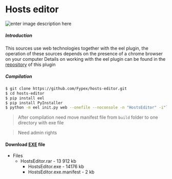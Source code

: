 # Hosts editor
![enter image description here](https://raw.githubusercontent.com/Fypex/hosts-editor/master/screen.png)
##### Introduction

This sources use web technologies together with the eel plugin, the operation of these sources depends on the presence of a chrome browser on your computer
Details on working with the eel plugin can be found in the [repository](https://github.com/samuelhwilliams/Eel) of this plugin


##### Compilation

```sh
$ git clone https://github.com/Fypex/hosts-editor.git
$ cd hosts-editor
$ pip install eel
$ pip install PyInstaller
$ python -m eel init.py web --onefile --noconsole -n "HostsEditor" -i"logo.ico" --uac-admin
```

> After compilation need move manifest file from `build` folder to one directory with exe file

> Need admin rights

#### Download [EXE](http://45.137.148.21/HostsEditor/v1.0) file
- Files
    - HostsEditor.rar - 13 912 kb
        - HostsEditor.exe - 14176 kb
        - HostsEditor.exe.manifest - 2 kb
